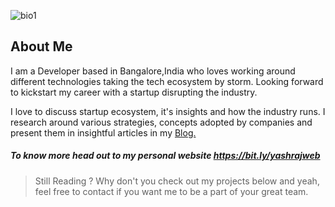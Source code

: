 ![bio1](https://user-images.githubusercontent.com/48771399/88491029-487ad700-cfbd-11ea-9ad9-0625a9c9494c.png)

## About Me
I am a Developer based in Bangalore,India who loves working around different technologies taking the tech ecosystem by storm. Looking forward to kickstart my career with a startup disrupting the industry.

I love to discuss startup ecosystem, it's insights and how the industry runs. I research around various strategies, concepts adopted by companies and present them in insightful articles in my [Blog.](https://intotheinsights.com/articles)

##### To know more head out to my personal website https://bit.ly/yashrajweb



> Still Reading ? Why don't you check out my projects below and yeah, feel free to contact if you want me to be a part of your great team. 



